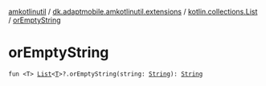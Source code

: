 [amkotlinutil](../../index.md) / [dk.adaptmobile.amkotlinutil.extensions](../index.md) / [kotlin.collections.List](index.md) / [orEmptyString](or-empty-string.md)

# orEmptyString

`fun <T> `[`List`](https://kotlinlang.org/api/latest/jvm/stdlib/kotlin.collections/-list/index.html)`<`[`T`](or-empty-string.md#T)`>?.orEmptyString(string: `[`String`](https://kotlinlang.org/api/latest/jvm/stdlib/kotlin/-string/index.html)`): `[`String`](https://kotlinlang.org/api/latest/jvm/stdlib/kotlin/-string/index.html)